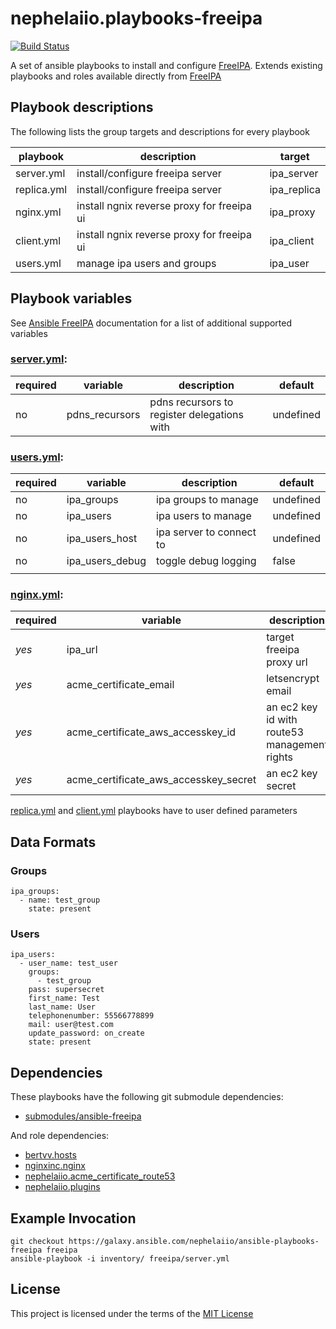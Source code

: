 # nephelaiio.playbooks-freeipa

[![Build Status](https://travis-ci.org/nephelaiio/ansible-playbooks-freeipa.svg?branch=master)](https://travis-ci.org/nephelaiio/ansible-playbooks-freeipa)

A set of ansible playbooks to install and configure [FreeIPA](https://www.freeipa.org/). Extends existing playbooks and roles available directly from [FreeIPA](https://github.com/freeipa/ansible-freeipa)

## Playbook descriptions

The following lists the group targets and descriptions for every playbook

| playbook    | description                                | target      |
| ---         | ---                                        | ---         |
| server.yml  | install/configure freeipa server           | ipa_server  |
| replica.yml | install/configure freeipa server           | ipa_replica |
| nginx.yml   | install ngnix reverse proxy for freeipa ui | ipa_proxy   |
| client.yml  | install ngnix reverse proxy for freeipa ui | ipa_client  |
| users.yml   | manage ipa users and groups                | ipa_user    |

## Playbook variables

See [Ansible FreeIPA](https://github.com/freeipa/ansible-freeipa#ansible-inventory-file) documentation for a list of additional supported variables

### [server.yml](server.yml):
| required | variable       | description                                 | default   |
| ---      | ---            | ---                                         | ---       |
| no       | pdns_recursors | pdns recursors to register delegations with | undefined |

### [users.yml](users.yml):
| required | variable        | description              | default   |
| ---      | ---             | ---                      | ---       |
| no       | ipa_groups      | ipa groups to manage     | undefined |
| no       | ipa_users       | ipa users to manage      | undefined |
| no       | ipa_users_host  | ipa server to connect to | undefined |
| no       | ipa_users_debug | toggle debug logging     | false     |
|          |                 |                          |           |

### [nginx.yml](nginx.yml):
| required | variable                              | description                                  | default                                |
| ---      | ---                                   | ---                                          | ---                                    |
| *yes*    | ipa_url                               | target freeipa proxy url                     | n/a                                    |
| *yes*    | acme_certificate_email                | letsencrypt email                            | n/a                                    |
| *yes*    | acme_certificate_aws_accesskey_id     | an ec2 key id with route53 management rights | lookup('env', 'AWS_ACCESS_KEY_ID')     |
| *yes*    | acme_certificate_aws_accesskey_secret | an ec2 key secret                            | lookup('env', 'AWS_SECRET_ACCESS_KEY') |

[replica.yml](replica.yml)  and [client.yml](client.yml) playbooks have to user defined parameters

## Data Formats

### Groups
```{yaml}
ipa_groups:
  - name: test_group
    state: present
```

### Users
```{yaml}
ipa_users:
  - user_name: test_user
    groups:
      - test_group
    pass: supersecret
    first_name: Test
    last_name: User
    telephonenumber: 55566778899
    mail: user@test.com
    update_password: on_create
    state: present
```

## Dependencies

These playbooks have the following git submodule dependencies:

* [submodules/ansible-freeipa](https://github.com/freeipa/ansible-freeipa)

And role dependencies:

* [bertvv.hosts](https://galaxy.ansible.com/bertvv/hosts)
* [nginxinc.nginx](https://galaxy.ansible.com/nginxinc/nginx)
* [nephelaiio.acme_certificate_route53](https://galaxy.ansible.com/nephelaiio/acme_certificate_route53)
* [nephelaiio.plugins](https://galaxy.ansible.com/nephelaiio/plugins)

## Example Invocation

```
git checkout https://galaxy.ansible.com/nephelaiio/ansible-playbooks-freeipa freeipa
ansible-playbook -i inventory/ freeipa/server.yml
```

## License

This project is licensed under the terms of the [MIT License](/LICENSE)
